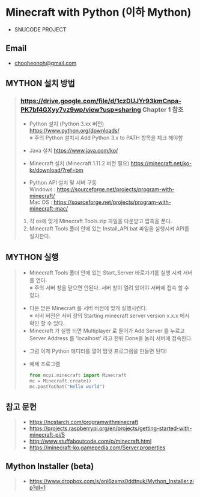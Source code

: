 # Minecraft with Python (이하 Mython)  
* SNUCODE PROJECT

## Email
* chooheonoh@gmail.com

## MYTHON 설치 방법
> ### https://drive.google.com/file/d/1czDUJYr93kmCnpa-PK7bf4GXyy7vz9wp/view?usp=sharing Chapter 1 참조
>
> * Python 설치 (Python 3.xx 버전) https://www.python.org/downloads/  
> ※ 주의 Python 설치시 Add Python 3.x to PATH 항목을 체크 해야함 <p/>
> * Java 설치 https://www.java.com/ko/ <p/>
> * Minecraft 설치 (Minecraft 1.11.2 버전 필요) https://minecraft.net/ko-kr/download/?ref=bm <p/>
> * Python API 설치 및 서버 구동  
>   Windows : https://sourceforge.net/projects/program-with-minecraft/  
>   Mac OS : https://sourceforge.net/projects/program-with-minecraft-mac/
> 
>  1. 각 os에 맞게 Minecraft Tools.zip 파일을 다운받고 압축을 푼다.
>  2. Minecraft Tools 폴더 안에 있는 Install_API.bat 파일을 실행시켜 API를 설치한다.

## MYTHON 실행
> * Minecraft Tools 폴더 안에 있는 Start_Server 바로가기를 실행 시켜 서버를 연다.   
> ※ 주의 서버 창을 닫으면 안된다. 서버 창이 열려 있어야 서버에 접속 할 수 있다. <p/>
> * 다운 받은 Minecraft 를 서버 버전에 맞게 실행시킨다.  
> ※ 서버 버전은 서버 창의 Starting minecraft server version x.x.x 에서 확인 할 수 있다. 
> * Minecraft 가 실행 되면 Multiplayer 로 들어가 Add Server 를 누르고 Server Address 를 'localhost' 라고 한뒤 Done을 눌러 서버에 접속한다. <p/>
> * 그럼 이제 Python 에디터를 열어 맘껏 프로그램을 만들면 된다! <p/>
> * 예제 프로그램
>    ```python
>    from mcpi.minecraft import Minecraft
>    mc = Minecraft.create()
>    mc.postToChat("Hello world")
>    ```
## 참고 문헌
> * https://nostarch.com/programwithminecraft   
> * https://projects.raspberrypi.org/en/projects/getting-started-with-minecraft-pi/5
> * http://www.stuffaboutcode.com/p/minecraft.html
> * https://minecraft-ko.gamepedia.com/Server.properties

## Mython Installer (beta)
> * https://www.dropbox.com/s/onl6zxms0ddtnuk/Mython_Installer.zip?dl=1
